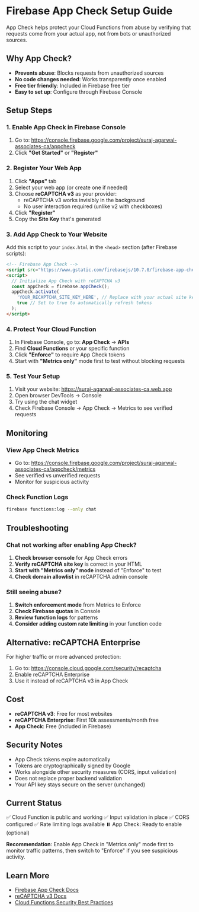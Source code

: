 # Firebase App Check Setup Guide

App Check helps protect your Cloud Functions from abuse by verifying that requests come from your actual app, not from bots or unauthorized sources.

## Why App Check?

- **Prevents abuse**: Blocks requests from unauthorized sources
- **No code changes needed**: Works transparently once enabled
- **Free tier friendly**: Included in Firebase free tier
- **Easy to set up**: Configure through Firebase Console

## Setup Steps

### 1. Enable App Check in Firebase Console

1. Go to: https://console.firebase.google.com/project/suraj-agarwal-associates-ca/appcheck
2. Click **"Get Started"** or **"Register"**

### 2. Register Your Web App

1. Click **"Apps"** tab
2. Select your web app (or create one if needed)
3. Choose **reCAPTCHA v3** as your provider:
   - reCAPTCHA v3 works invisibly in the background
   - No user interaction required (unlike v2 with checkboxes)
4. Click **"Register"**
5. Copy the **Site Key** that's generated

### 3. Add App Check to Your Website

Add this script to your `index.html` in the `<head>` section (after Firebase scripts):

```html
<!-- Firebase App Check -->
<script src="https://www.gstatic.com/firebasejs/10.7.0/firebase-app-check.js"></script>
<script>
  // Initialize App Check with reCAPTCHA v3
  const appCheck = firebase.appCheck();
  appCheck.activate(
    'YOUR_RECAPTCHA_SITE_KEY_HERE', // Replace with your actual site key
    true // Set to true to automatically refresh tokens
  );
</script>
```

### 4. Protect Your Cloud Function

1. In Firebase Console, go to: **App Check** → **APIs**
2. Find **Cloud Functions** or your specific function
3. Click **"Enforce"** to require App Check tokens
4. Start with **"Metrics only"** mode first to test without blocking requests

### 5. Test Your Setup

1. Visit your website: https://suraj-agarwal-associates-ca.web.app
2. Open browser DevTools → Console
3. Try using the chat widget
4. Check Firebase Console → App Check → Metrics to see verified requests

## Monitoring

### View App Check Metrics
- Go to: https://console.firebase.google.com/project/suraj-agarwal-associates-ca/appcheck/metrics
- See verified vs unverified requests
- Monitor for suspicious activity

### Check Function Logs
```bash
firebase functions:log --only chat
```

## Troubleshooting

### Chat not working after enabling App Check?

1. **Check browser console** for App Check errors
2. **Verify reCAPTCHA site key** is correct in your HTML
3. **Start with "Metrics only" mode** instead of "Enforce" to test
4. **Check domain allowlist** in reCAPTCHA admin console

### Still seeing abuse?

1. **Switch enforcement mode** from Metrics to Enforce
2. **Check Firebase quotas** in Console
3. **Review function logs** for patterns
4. **Consider adding custom rate limiting** in your function code

## Alternative: reCAPTCHA Enterprise

For higher traffic or more advanced protection:

1. Go to: https://console.cloud.google.com/security/recaptcha
2. Enable reCAPTCHA Enterprise
3. Use it instead of reCAPTCHA v3 in App Check

## Cost

- **reCAPTCHA v3**: Free for most websites
- **reCAPTCHA Enterprise**: First 10k assessments/month free
- **App Check**: Free (included in Firebase)

## Security Notes

- App Check tokens expire automatically
- Tokens are cryptographically signed by Google
- Works alongside other security measures (CORS, input validation)
- Does not replace proper backend validation
- Your API key stays secure on the server (unchanged)

## Current Status

✅ Cloud Function is public and working
✅ Input validation in place
✅ CORS configured
✅ Rate limiting logs available
⏸️ App Check: Ready to enable (optional)

**Recommendation**: Enable App Check in "Metrics only" mode first to monitor traffic patterns, then switch to "Enforce" if you see suspicious activity.

## Learn More

- [Firebase App Check Docs](https://firebase.google.com/docs/app-check)
- [reCAPTCHA v3 Docs](https://developers.google.com/recaptcha/docs/v3)
- [Cloud Functions Security Best Practices](https://firebase.google.com/docs/functions/security)
